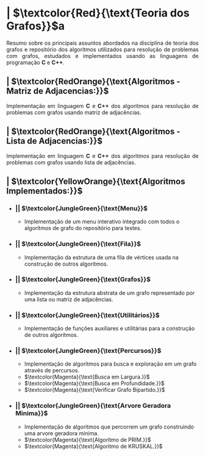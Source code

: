 # | $\textcolor{Red}{\text{Teoria dos Grafos}}$a

<p align = "justify">
  Resumo sobre os principais assuntos abordados na disciplina de teoria dos grafos e repositório dos algoritmos utilizados para resolução de problemas com grafos,
  estudados e implementados usando as linguagens de programação <b>C</b> e <b>C++</b>.
</p>



## | $\textcolor{RedOrange}{\text{Algoritmos - Matriz de Adjacencias:}}$

<p align = "justify">
  Implementação em linguagem <b>C</b> e <b>C++</b> dos algoritmos para resolução de problemas com grafos usando matriz de adjacências.
</p>



## | $\textcolor{RedOrange}{\text{Algoritmos - Lista de Adjacencias:}}$

<p align = "justify">
  Implementação em linguagem <b>C</b> e <b>C++</b> dos algoritmos para resolução de problemas com grafos usando lista de adjacências.
</p>



## | $\textcolor{YellowOrange}{\text{Algoritmos Implementados:}}$

  * ### || $\textcolor{JungleGreen}{\text{Menu}}$
    * Implementação de um menu interativo integrado com todos o algoritmos de grafo do repositório para testes.

  * ### || $\textcolor{JungleGreen}{\text{Fila}}$
    * Implementação da estrutura de uma fila de vértices usada na construção de outros algoritmos.

  * ### || $\textcolor{JungleGreen}{\text{Grafos}}$
    * Implementação da estrutura abstrata de um grafo representado por uma lista ou matriz de adjacências.

  * ### || $\textcolor{JungleGreen}{\text{Utilitários}}$
    * Implementação de funções auxiliares e utilitárias para a construção de outros algoritmos.

  * ### || $\textcolor{JungleGreen}{\text{Percursos}}$
    * Implementação de algoritmos para busca e exploração em um grafo através de percursos.
    * $\textcolor{Magenta}{\text{Busca em Largura.}}$
    * $\textcolor{Magenta}{\text{Busca em Profundidade.}}$
    * $\textcolor{Magenta}{\text{Verificar Grafo Bipartido.}}$

  * ### || $\textcolor{JungleGreen}{\text{Arvore Geradora Minima}}$
    * Implementação de algoritmos que percorrem um grafo construindo uma arvore geradora minima.
    * $\textcolor{Magenta}{\text{Algoritmo de PRIM.}}$
    * $\textcolor{Magenta}{\text{Algoritmo de KRUSKAL.}}$
